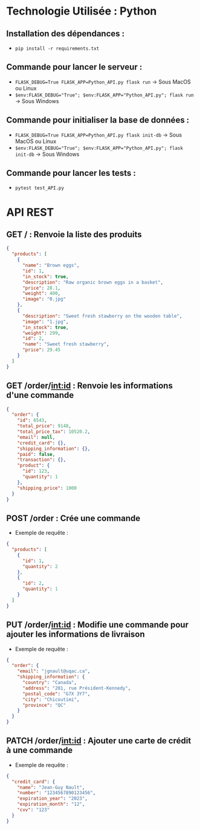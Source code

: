 # Technologie Utilisée : Python

## Installation des dépendances :

- `pip install -r requirements.txt`

## Commande pour lancer le serveur :

- `FLASK_DEBUG=True FLASK_APP=Python_API.py flask run` -> Sous MacOS ou Linux
- `$env:FLASK_DEBUG="True"; $env:FLASK_APP="Python_API.py"; flask run` -> Sous Windows

## Commande pour initialiser la base de données :

- `FLASK_DEBUG=True FLASK_APP=Python_API.py flask init-db` -> Sous MacOS ou Linux
- `$env:FLASK_DEBUG="True"; $env:FLASK_APP="Python_API.py"; flask init-db` -> Sous Windows

## Commande pour lancer les tests :

- `pytest test_API.py`

# API REST

## GET / : Renvoie la liste des produits

```json
{
  "products": [
    {
      "name": "Brown eggs",
      "id": 1,
      "in_stock": true,
      "description": "Raw organic brown eggs in a basket",
      "price": 28.1,
      "weight": 400,
      "image": "0.jpg"
    },
    {
      "description": "Sweet fresh stawberry on the wooden table",
      "image": "1.jpg",
      "in_stock": true,
      "weight": 299,
      "id": 2,
      "name": "Sweet fresh stawberry",
      "price": 29.45
    }
  ]
}
```

## GET /order/<int:id> : Renvoie les informations d'une commande

```json
{
  "order": {
    "id": 6543,
    "total_price": 9148,
    "total_price_tax": 10520.2,
    "email": null,
    "credit_card": {},
    "shipping_information": {},
    "paid": false,
    "transaction": {},
    "product": {
      "id": 123,
      "quantity": 1
    },
    "shipping_price": 1000
  }
}
```

## POST /order : Crée une commande

- Exemple de requête :

```json
{
  "products": [
    {
      "id": 1,
      "quantity": 2
    },
    {
      "id": 2,
      "quantity": 1
    }
  ]
}
```

## PUT /order/<int:id> : Modifie une commande pour ajouter les informations de livraison

- Exemple de requête :

```json
{
  "order": {
    "email": "jgnault@uqac.ca",
    "shipping_information": {
      "country": "Canada",
      "address": "201, rue Président-Kennedy",
      "postal_code": "G7X 3Y7",
      "city": "Chicoutimi",
      "province": "QC"
    }
  }
}
```

## PATCH /order/<int:id> : Ajouter une carte de crédit à une commande

- Exemple de requête :

```json
{
  "credit_card": {
    "name": "Jean-Guy Nault",
    "number": "1234567890123456",
    "expiration_year": "2023",
    "expiration_month": "12",
    "cvv": "123"
  }
}
```
